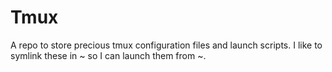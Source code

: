 # Tmux
A repo to store precious tmux configuration files and launch scripts.
I like to symlink these in ~ so I can launch them from ~.
